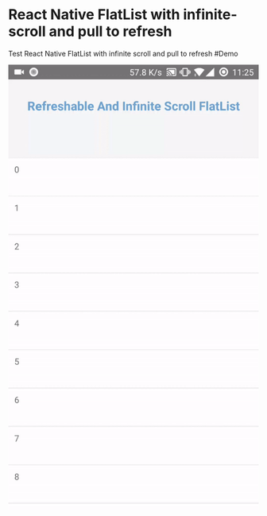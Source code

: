 # React Native FlatList with infinite-scroll and pull to refresh
Test React Native FlatList with infinite scroll and pull to refresh
#Demo

![Alt Text](demo.gif)

